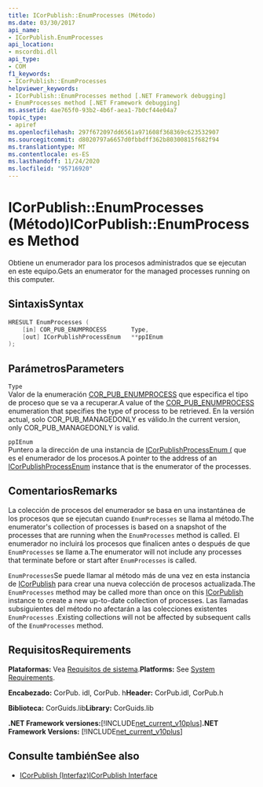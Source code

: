 ```yaml
---
title: ICorPublish::EnumProcesses (Método)
ms.date: 03/30/2017
api_name:
- ICorPublish.EnumProcesses
api_location:
- mscordbi.dll
api_type:
- COM
f1_keywords:
- ICorPublish::EnumProcesses
helpviewer_keywords:
- ICorPublish::EnumProcesses method [.NET Framework debugging]
- EnumProcesses method [.NET Framework debugging]
ms.assetid: 4ae765f0-93b2-4b6f-aea1-7b0cf44e04a7
topic_type:
- apiref
ms.openlocfilehash: 297f672097dd6561a971608f368369c623532907
ms.sourcegitcommit: d8020797a6657d0fbbdff362b80300815f682f94
ms.translationtype: MT
ms.contentlocale: es-ES
ms.lasthandoff: 11/24/2020
ms.locfileid: "95716920"
---
```

# <a name="icorpublishenumprocesses-method"></a><span data-ttu-id="e90eb-102">ICorPublish::EnumProcesses (Método)</span><span class="sxs-lookup"><span data-stu-id="e90eb-102">ICorPublish::EnumProcesses Method</span></span>

<span data-ttu-id="e90eb-103">Obtiene un enumerador para los procesos administrados que se ejecutan en este equipo.</span><span class="sxs-lookup"><span data-stu-id="e90eb-103">Gets an enumerator for the managed processes running on this computer.</span></span>  
  
## <a name="syntax"></a><span data-ttu-id="e90eb-104">Sintaxis</span><span class="sxs-lookup"><span data-stu-id="e90eb-104">Syntax</span></span>  
  
```cpp  
HRESULT EnumProcesses (  
    [in] COR_PUB_ENUMPROCESS       Type,  
    [out] ICorPublishProcessEnum   **ppIEnum  
);  
```  
  
## <a name="parameters"></a><span data-ttu-id="e90eb-105">Parámetros</span><span class="sxs-lookup"><span data-stu-id="e90eb-105">Parameters</span></span>  

 `Type`  
 <span data-ttu-id="e90eb-106">Valor de la enumeración [COR_PUB_ENUMPROCESS](cor-pub-enumprocess-enumeration.md) que especifica el tipo de proceso que se va a recuperar.</span><span class="sxs-lookup"><span data-stu-id="e90eb-106">A value of the [COR_PUB_ENUMPROCESS](cor-pub-enumprocess-enumeration.md) enumeration that specifies the type of process to be retrieved.</span></span> <span data-ttu-id="e90eb-107">En la versión actual, solo COR_PUB_MANAGEDONLY es válido.</span><span class="sxs-lookup"><span data-stu-id="e90eb-107">In the current version, only COR_PUB_MANAGEDONLY is valid.</span></span>  
  
 `ppIEnum`  
 <span data-ttu-id="e90eb-108">Puntero a la dirección de una instancia de [ICorPublishProcessEnum (](icorpublishprocessenum-interface.md) que es el enumerador de los procesos.</span><span class="sxs-lookup"><span data-stu-id="e90eb-108">A pointer to the address of an [ICorPublishProcessEnum](icorpublishprocessenum-interface.md) instance that is the enumerator of the processes.</span></span>  
  
## <a name="remarks"></a><span data-ttu-id="e90eb-109">Comentarios</span><span class="sxs-lookup"><span data-stu-id="e90eb-109">Remarks</span></span>  

 <span data-ttu-id="e90eb-110">La colección de procesos del enumerador se basa en una instantánea de los procesos que se ejecutan cuando `EnumProcesses` se llama al método.</span><span class="sxs-lookup"><span data-stu-id="e90eb-110">The enumerator's collection of processes is based on a snapshot of the processes that are running when the `EnumProcesses` method is called.</span></span> <span data-ttu-id="e90eb-111">El enumerador no incluirá los procesos que finalicen antes o después de que `EnumProcesses` se llame a.</span><span class="sxs-lookup"><span data-stu-id="e90eb-111">The enumerator will not include any processes that terminate before or start after `EnumProcesses` is called.</span></span>  
  
 <span data-ttu-id="e90eb-112">`EnumProcesses`Se puede llamar al método más de una vez en esta instancia de [ICorPublish](icorpublish-interface.md) para crear una nueva colección de procesos actualizada.</span><span class="sxs-lookup"><span data-stu-id="e90eb-112">The `EnumProcesses` method may be called more than once on this [ICorPublish](icorpublish-interface.md) instance to create a new up-to-date collection of processes.</span></span> <span data-ttu-id="e90eb-113">Las llamadas subsiguientes del método no afectarán a las colecciones existentes `EnumProcesses` .</span><span class="sxs-lookup"><span data-stu-id="e90eb-113">Existing collections will not be affected by subsequent calls of the `EnumProcesses` method.</span></span>  
  
## <a name="requirements"></a><span data-ttu-id="e90eb-114">Requisitos</span><span class="sxs-lookup"><span data-stu-id="e90eb-114">Requirements</span></span>  

 <span data-ttu-id="e90eb-115">**Plataformas:** Vea [Requisitos de sistema](../../get-started/system-requirements.md).</span><span class="sxs-lookup"><span data-stu-id="e90eb-115">**Platforms:** See [System Requirements](../../get-started/system-requirements.md).</span></span>  
  
 <span data-ttu-id="e90eb-116">**Encabezado:** CorPub. idl, CorPub. h</span><span class="sxs-lookup"><span data-stu-id="e90eb-116">**Header:** CorPub.idl, CorPub.h</span></span>  
  
 <span data-ttu-id="e90eb-117">**Biblioteca:** CorGuids.lib</span><span class="sxs-lookup"><span data-stu-id="e90eb-117">**Library:** CorGuids.lib</span></span>  
  
 <span data-ttu-id="e90eb-118">**.NET Framework versiones:**[!INCLUDE[net_current_v10plus](../../../../includes/net-current-v10plus-md.md)]</span><span class="sxs-lookup"><span data-stu-id="e90eb-118">**.NET Framework Versions:** [!INCLUDE[net_current_v10plus](../../../../includes/net-current-v10plus-md.md)]</span></span>  
  
## <a name="see-also"></a><span data-ttu-id="e90eb-119">Consulte también</span><span class="sxs-lookup"><span data-stu-id="e90eb-119">See also</span></span>

- [<span data-ttu-id="e90eb-120">ICorPublish (Interfaz)</span><span class="sxs-lookup"><span data-stu-id="e90eb-120">ICorPublish Interface</span></span>](icorpublish-interface.md)
